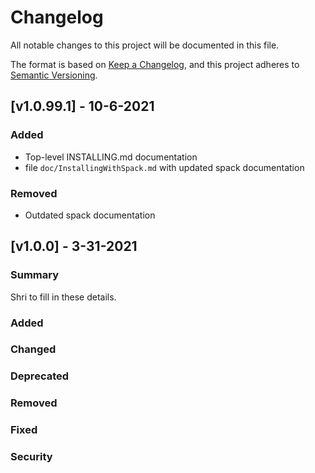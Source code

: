 # Changelog

All notable changes to this project will be documented in this file.

The format is based on [Keep a Changelog](https://keepachangelog.com/en/1.0.0/),
and this project adheres to [Semantic Versioning](https://semver.org/spec/v2.0.0.html).

## [v1.0.99.1] - 10-6-2021

### Added

- Top-level INSTALLING.md documentation
- file `doc/InstallingWithSpack.md` with updated spack documentation

### Removed

- Outdated spack documentation

## [v1.0.0] - 3-31-2021

### Summary

Shri to fill in these details.

### Added
### Changed
### Deprecated
### Removed
### Fixed
### Security

